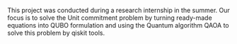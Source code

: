This project was conducted during a research internship in the summer. Our focus is to solve the Unit commitment problem by turning ready-made equations into QUBO formulation and using the Quantum algorithm QAOA to solve this problem by qiskit tools.
